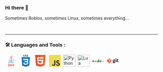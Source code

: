 ### Hi there 👋

Sometimes Roblox, sometimes Linux, sometimes everything...

<div id="badges">
  <!--<a href="https://www.youtube.com/@owldingle4530">
    <img src="https://img.shields.io/badge/YouTube-red?style=for-the-badge&logo=youtube&logoColor=white" alt="Youtube Badge"/>
  </a>--->
  <img src="https://komarev.com/ghpvc/?username=depthso&style=flat-square&color=blue" style="height:28px" alt=""/>
</div>



---

### :hammer_and_wrench: Languages and Tools :

<div>
  <img src="https://github.com/devicons/devicon/blob/master/icons/java/java-original-wordmark.svg" title="Java" alt="Java" width="40" height="40"/>&nbsp;
  <img src="https://github.com/devicons/devicon/blob/master/icons/css3/css3-plain-wordmark.svg"  title="CSS3" alt="CSS" width="40" height="40"/>&nbsp;
  <img src="https://github.com/devicons/devicon/blob/master/icons/html5/html5-original.svg" title="HTML5" alt="HTML" width="40" height="40"/>&nbsp;
  <img src="https://github.com/devicons/devicon/blob/master/icons/javascript/javascript-original.svg" title="JavaScript" alt="JavaScript" width="40" height="40"/>&nbsp;
  <img src="https://logos-download.com/wp-content/uploads/2016/10/Python_logo_icon.png" title="Python" **alt="Python" width="40" height="40"/>&nbsp;
  <img src="https://48pedia.org/images/thumb/8/8e/Lua-logo.svg/900px-Lua-logo.svg.png?20200118144036" title="Lua" **alt="Lua" width="40" height="40"/>&nbsp;
  <img src="https://github.com/devicons/devicon/blob/master/icons/nodejs/nodejs-original-wordmark.svg" title="NodeJS" alt="NodeJS" width="40" height="40"/>&nbsp;
  <img src="https://github.com/devicons/devicon/blob/master/icons/git/git-original-wordmark.svg" title="Git" **alt="Git" width="40" height="40"/>
</div>
